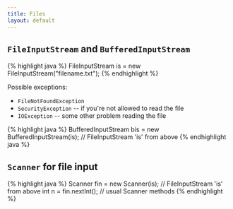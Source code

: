 ```yaml
---
title: Files
layout: default
---
```


## `FileInputStream` and `BufferedInputStream`

{% highlight java %}
FileInputStream is = new FileInputStream("filename.txt");
{% endhighlight %}

Possible exceptions:

- `FileNotFoundException`
- `SecurityException` -- if you're not allowed to read the file
- `IOException` -- some other problem reading the file

{% highlight java %}
BufferedInputStream bis = new BufferedInputStream(is); // FileInputStream 'is' from above
{% endhighlight java %}

## `Scanner` for file input

{% highlight java %}
Scanner fin = new Scanner(is); // FileInputStream 'is' from above
int n = fin.nextInt(); // usual Scanner methods
{% endhighlight %}


